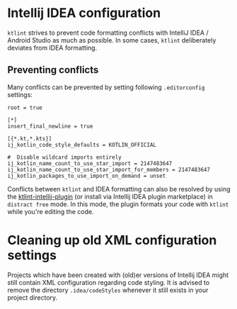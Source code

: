 # Intellij IDEA configuration

`ktlint` strives to prevent code formatting conflicts with IntelliJ IDEA / Android Studio as much as possible. In some cases, `ktlint` deliberately deviates from IDEA formatting.

## Preventing conflicts

Many conflicts can be prevented by setting following `.editorconfig` settings:
```
root = true

[*]
insert_final_newline = true

[{*.kt,*.kts}]
ij_kotlin_code_style_defaults = KOTLIN_OFFICIAL

#  Disable wildcard imports entirely
ij_kotlin_name_count_to_use_star_import = 2147483647
ij_kotlin_name_count_to_use_star_import_for_members = 2147483647
ij_kotlin_packages_to_use_import_on_demand = unset
```

Conflicts between `ktlint` and IDEA formatting can also be resolved by using the [ktlint-intellij-plugin](https://plugins.jetbrains.com/plugin/15057-ktlint) (or install via Intellij IDEA plugin marketplace) in `distract free` mode. In this mode, the plugin formats your code with `ktlint` while you're editing the code.

# Cleaning up old XML configuration settings

Projects which have been created with (old)er versions of Intellij IDEA might still contain XML configuration regarding code styling. It is advised to remove the directory `.idea/codeStyles` whenever it still exists in your project directory.
